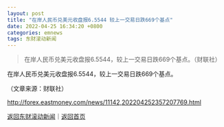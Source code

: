 ```yaml
---
layout: post
title: "在岸人民币兑美元收盘报6.5544 较上一交易日跌669个基点"
date: 2022-04-25 16:34:20 +0800
categories: emnews
tags: 东财滚动新闻
---
```

> 在岸人民币兑美元收盘报6.5544，较上一交易日跌669个基点。（财联社）

<p>在岸人民币兑美元收盘报6.5544，较上一交易日跌669个基点。</p><p class="em_media">（文章来源：财联社）</p>

<http://forex.eastmoney.com/news/11142,202204252357207769.html>

[返回东财滚动新闻](//finews.withounder.com/emnews/)｜[返回首页](//finews.withounder.com/)